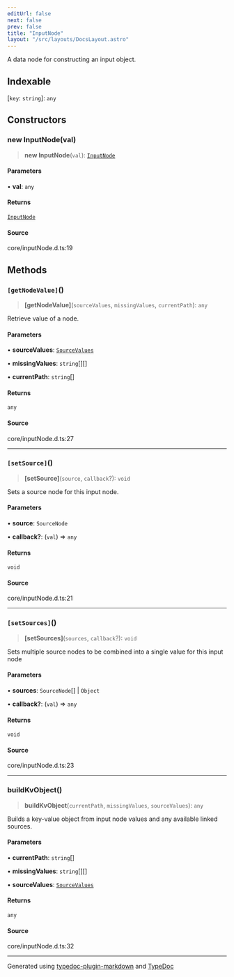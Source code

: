 ```yaml
---
editUrl: false
next: false
prev: false
title: "InputNode"
layout: "/src/layouts/DocsLayout.astro"
---
```


A data node for constructing an input object.

## Indexable

 \[`key`: `string`\]: `any`

## Constructors

### new InputNode(val)

> **new InputNode**(`val`): [`InputNode`](/api/classes/inputnode/)

#### Parameters

• **val**: `any`

#### Returns

[`InputNode`](/api/classes/inputnode/)

#### Source

core/inputNode.d.ts:19

## Methods

### `[getNodeValue]`()

> **[getNodeValue]**(`sourceValues`, `missingValues`, `currentPath`): `any`

Retrieve value of a node.

#### Parameters

• **sourceValues**: [`SourceValues`](/api/type-aliases/sourcevalues/)

• **missingValues**: `string`[][]

• **currentPath**: `string`[]

#### Returns

`any`

#### Source

core/inputNode.d.ts:27

***

### `[setSource]`()

> **[setSource]**(`source`, `callback`?): `void`

Sets a source node for this input node.

#### Parameters

• **source**: `SourceNode`

• **callback?**: (`val`) => `any`

#### Returns

`void`

#### Source

core/inputNode.d.ts:21

***

### `[setSources]`()

> **[setSources]**(`sources`, `callback`?): `void`

Sets multiple source nodes to be combined into a single value for this input node

#### Parameters

• **sources**: `SourceNode`[] \| `Object`

• **callback?**: (`val`) => `any`

#### Returns

`void`

#### Source

core/inputNode.d.ts:23

***

### buildKvObject()

> **buildKvObject**(`currentPath`, `missingValues`, `sourceValues`): `any`

Builds a key-value object from input node values and
any available linked sources.

#### Parameters

• **currentPath**: `string`[]

• **missingValues**: `string`[][]

• **sourceValues**: [`SourceValues`](/api/type-aliases/sourcevalues/)

#### Returns

`any`

#### Source

core/inputNode.d.ts:32

***

Generated using [typedoc-plugin-markdown](https://www.npmjs.com/package/typedoc-plugin-markdown) and [TypeDoc](https://typedoc.org/)
